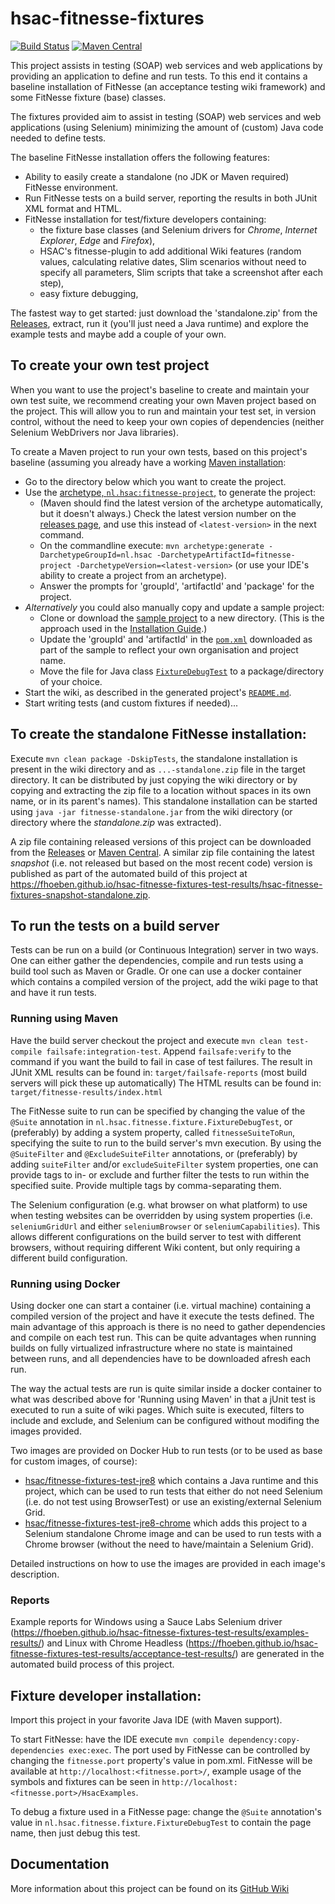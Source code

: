 # hsac-fitnesse-fixtures
[![Build Status](https://travis-ci.org/fhoeben/hsac-fitnesse-fixtures.svg?branch=master)](https://travis-ci.org/fhoeben/hsac-fitnesse-fixtures) [![Maven Central](https://img.shields.io/maven-central/v/nl.hsac/hsac-fitnesse-fixtures.svg?maxAge=86400)](https://mvnrepository.com/artifact/nl.hsac/hsac-fitnesse-fixtures)

This project assists in testing (SOAP) web services and web applications by providing an application to define and run tests. To this end it contains a baseline installation of FitNesse (an acceptance testing wiki framework) and some FitNesse fixture (base) classes.

The fixtures provided aim to assist in testing (SOAP) web services and web applications (using Selenium) minimizing the amount of (custom) Java code needed to define tests.

The baseline FitNesse installation offers the following features:
* Ability to easily create a standalone (no JDK or Maven required) FitNesse environment.
* Run FitNesse tests on a build server, reporting the results in both JUnit XML format and HTML.
* FitNesse installation for test/fixture developers containing:
    - the fixture base classes (and Selenium drivers for _Chrome_, _Internet Explorer_, _Edge_ and _Firefox_),
    - HSAC's fitnesse-plugin to add additional Wiki features (random values, calculating relative dates,
      Slim scenarios without need to specify all parameters, Slim scripts that take a screenshot after each step),
    - easy fixture debugging,

The fastest way to get started: just download the 'standalone.zip' from the 
[Releases](https://github.com/fhoeben/hsac-fitnesse-fixtures/releases/latest), extract, run it (you'll just need a
Java runtime) and explore the example tests and maybe add a couple of your own.

## To create your own test project
When you want to use the project's baseline to create and maintain your own test suite, we recommend creating your own Maven project based on the project. This will allow you to run and maintain your test set, in version control, without the need to keep your own copies of dependencies (neither Selenium WebDrivers nor Java libraries).

To create a Maven project to run your own tests, based on this project's baseline (assuming you already have a working [Maven installation](https://maven.apache.org/guides/getting-started/maven-in-five-minutes.html):
 * Go to the directory below which you want to create the project.
 * Use the [archetype, `nl.hsac:fitnesse-project`,](https://github.com/fhoeben/fitnesse-project-archetype) to generate the project: 
   * (Maven should find the latest version of the archetype automatically, but it doesn't always.) Check the latest version number on the [releases page](https://github.com/fhoeben/fitnesse-project-archetype/releases/latest), and use this instead of `<latest-version>` in the next command.
   * On the commandline execute: `mvn archetype:generate -DarchetypeGroupId=nl.hsac -DarchetypeArtifactId=fitnesse-project -DarchetypeVersion=<latest-version>` (or use your IDE's ability to create a project from an archetype).
   * Answer the prompts for 'groupId', 'artifactId' and 'package' for the project.
 * _Alternatively_ you could also manually copy and update a sample project: 
   * Clone or download the [sample project](https://github.com/fhoeben/sample-fitnesse-project) to a new directory. (This is the approach used in the [Installation Guide](https://github.com/fhoeben/hsac-fitnesse-fixtures/wiki/Installation-Guide).)
   * Update the 'groupId' and 'artifactId' in the [`pom.xml`](https://github.com/fhoeben/sample-fitnesse-project/blob/master/pom.xml) downloaded as part of the sample to reflect your own organisation and project name.
   * Move the file for Java class [`FixtureDebugTest`](https://github.com/fhoeben/sample-fitnesse-project/blob/master/src/test/java/nl/hsac/fitnesse/sample_project/FixtureDebugTest.java) to a package/directory of your choice.
 * Start the wiki, as described in the generated project's [`README.md`](https://github.com/fhoeben/fitnesse-project-archetype/blob/master/src/main/resources/archetype-resources/README.md#running-locally).
 * Start writing tests (and custom fixtures if needed)...

## To create the standalone FitNesse installation:
Execute `mvn clean package -DskipTests`, the standalone installation is present in the wiki
directory and as `...-standalone.zip` file in the target directory. It can be distributed by just copying the wiki directory or by copying and extracting the zip file to a location without spaces in its own name, or in its parent's names).
This standalone installation can be started using `java -jar fitnesse-standalone.jar` from the wiki directory (or directory where the _standalone.zip_ was extracted).

A zip file containing released versions of this project can be downloaded from the [Releases](https://github.com/fhoeben/hsac-fitnesse-fixtures/releases/latest) or [Maven Central](https://repository.sonatype.org/service/local/artifact/maven/redirect?r=central-proxy&g=nl.hsac&a=hsac-fitnesse-fixtures&c=standalone&p=zip&v=RELEASE).
A similar zip file containing the latest *snapshot* (i.e. not released but based on the most recent code) version is published as part of the automated build of this project at https://fhoeben.github.io/hsac-fitnesse-fixtures-test-results/hsac-fitnesse-fixtures-snapshot-standalone.zip.

## To run the tests on a build server
Tests can be run on a build (or Continuous Integration) server in two ways. One can either gather the dependencies, compile and run tests using a build tool such as Maven or Gradle. Or one can use a docker container which contains a compiled version of the project, add the wiki page to that and have it run tests.

### Running using Maven
Have the build server checkout the project and execute `mvn clean test-compile failsafe:integration-test`. Append `failsafe:verify` to the command if you want the build to fail in case of test failures.
The result in JUnit XML results can be found in: `target/failsafe-reports` (most build servers will pick these up automatically)
The HTML results can be found in: `target/fitnesse-results/index.html`

The FitNesse suite to run can be specified by changing the value of the `@Suite` annotation in `nl.hsac.fitnesse.fixture.FixtureDebugTest`, or (preferably) by adding a system property, called `fitnesseSuiteToRun`, specifying the suite to run to the build server's mvn execution.
By using the `@SuiteFilter` and `@ExcludeSuiteFilter` annotations, or (preferably) by adding `suiteFilter` and/or `excludeSuiteFilter` system properties, one can provide tags to in- or exclude and further filter the tests to run within the specified suite. Provide multiple tags by comma-separating them.

The Selenium configuration (e.g. what browser on what platform) to use when testing websites can be overridden by using system properties (i.e. `seleniumGridUrl` and either `seleniumBrowser` or `seleniumCapabilities`).
This allows different configurations on the build server to test with different browsers, without requiring different Wiki content, but only requiring a different build configuration.

### Running using Docker
Using docker one can start a container (i.e. virtual machine) containing a compiled version of the project and have it execute the tests defined. The main advantage of this approach is there is no need to gather dependencies and compile on each test run. This can be quite advantages when running builds on fully virtualized infrastructure where no state is maintained between runs, and all dependencies have to be downloaded afresh each run.

The way the actual tests are run is quite similar inside a docker container to what was described above for 'Running using Maven' in that a jUnit test is executed to run a suite of wiki pages.
Which suite is executed, filters to include and exclude, and Selenium can be configured without modifing the images provided.

Two images are provided on Docker Hub to run tests (or to be used as base for custom images, of course):
 * [hsac/fitnesse-fixtures-test-jre8](https://hub.docker.com/r/hsac/fitnesse-fixtures-test-jre8/) which contains a Java runtime and this project, which can be used to run tests that either do not need Selenium (i.e. do not test using BrowserTest) or use an existing/external Selenium Grid.
 * [hsac/fitnesse-fixtures-test-jre8-chrome](https://hub.docker.com/r/hsac/fitnesse-fixtures-test-jre8-chrome/) which adds this project to a Selenium standalone Chrome image and can be used to run tests with a Chrome browser (without the need to have/maintain a Selenium Grid).

Detailed instructions on how to use the images are provided in each image's description.

### Reports
Example reports for Windows using a Sauce Labs Selenium driver (https://fhoeben.github.io/hsac-fitnesse-fixtures-test-results/examples-results/) and Linux with Chrome Headless (https://fhoeben.github.io/hsac-fitnesse-fixtures-test-results/acceptance-test-results/) are generated in the automated build process of this project.

## Fixture developer installation:
Import this project in your favorite Java IDE (with Maven support).

To start FitNesse: have the IDE execute `mvn compile dependency:copy-dependencies exec:exec`. The port used by FitNesse can be controlled by changing the `fitnesse.port` property's value in pom.xml.
FitNesse will be available at `http://localhost:<fitnesse.port>/`, example usage of the symbols and fixtures can be seen in `http://localhost:<fitnesse.port>/HsacExamples`.

To debug a fixture used in a FitNesse page: change the `@Suite` annotation's value in `nl.hsac.fitnesse.fixture.FixtureDebugTest` to contain the page name, then just debug this test.

## Documentation
More information about this project can be found on its [GitHub Wiki](https://github.com/fhoeben/hsac-fitnesse-fixtures/wiki)
